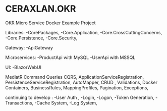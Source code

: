 # CERAXLAN.OKR
OKR Micro Service Docker Example  Project


Libraries:
-CorePackages,
 -Core.Application,
 -Core.CrossCuttingConcerns,
 -Core.Persistence,
 -Core.Security,

Gateway:
-ApiGateway  

Microservices:
-ProductApi with MySQL
-UserApi with MSSQL

UI:
-BlazorWebUI  

MediatR Command Queries CQRS,
ApplicationServiceRegistration,
PersistenceServiceRegistration,
AutoMapper,
CRUD ,
Validations,
Docker Containers,
BusinessRules,
MappingProfiles,
Pagination,
Exceptions,

continuing to develop : 
-User Auth ,
-Login,
-Logon,
-Token Generation,
-Transactions,
-Cache System,
-Log System,

